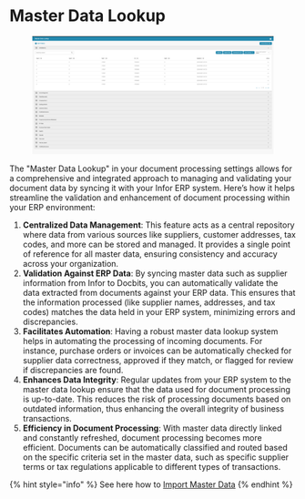 # Master Data Lookup

<figure><img src="../../../.gitbook/assets/Bildschirmfoto 2024-05-08 um 11.14.26.png" alt=""><figcaption></figcaption></figure>

The "Master Data Lookup" in your document processing settings allows for a comprehensive and integrated approach to managing and validating your document data by syncing it with your Infor ERP system. Here’s how it helps streamline the validation and enhancement of document processing within your ERP environment:

1. **Centralized Data Management**: This feature acts as a central repository where data from various sources like suppliers, customer addresses, tax codes, and more can be stored and managed. It provides a single point of reference for all master data, ensuring consistency and accuracy across your organization.
2. **Validation Against ERP Data**: By syncing master data such as supplier information from Infor to Docbits, you can automatically validate the data extracted from documents against your ERP data. This ensures that the information processed (like supplier names, addresses, and tax codes) matches the data held in your ERP system, minimizing errors and discrepancies.
3. **Facilitates Automation**: Having a robust master data lookup system helps in automating the processing of incoming documents. For instance, purchase orders or invoices can be automatically checked for supplier data correctness, approved if they match, or flagged for review if discrepancies are found.
4. **Enhances Data Integrity**: Regular updates from your ERP system to the master data lookup ensure that the data used for document processing is up-to-date. This reduces the risk of processing documents based on outdated information, thus enhancing the overall integrity of business transactions.
5. **Efficiency in Document Processing**: With master data directly linked and constantly refreshed, document processing becomes more efficient. Documents can be automatically classified and routed based on the specific criteria set in the master data, such as specific supplier terms or tax regulations applicable to different types of transactions.

{% hint style="info" %}
See here how to [Import Master Data](../../../infor-integration-and-configuration/importing-customer-master-data/)
{% endhint %}
